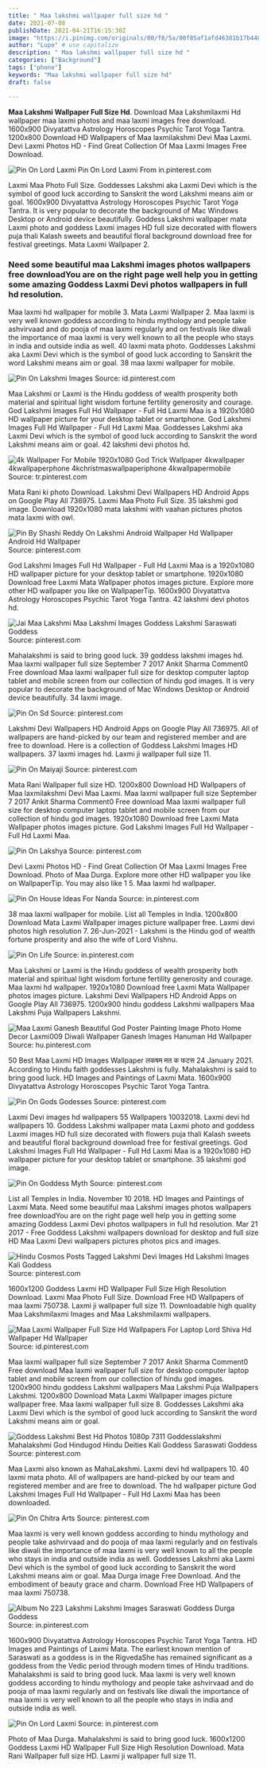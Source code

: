 ```yaml
---
title: " Maa lakshmi wallpaper full size hd "
date: 2021-07-08
publishDate: 2021-04-21T16:15:30Z
image: "https://i.pinimg.com/originals/00/f8/5a/00f85af1afd46381b17b448c04f76cef.jpg"
author: "Lupo" # use capitalize
description: " Maa lakshmi wallpaper full size hd "
categories: ["Background"]
tags: ["phone"]
keywords: "Maa lakshmi wallpaper full size hd"
draft: false

---
```



**Maa Lakshmi Wallpaper Full Size Hd**. Download Maa Lakshmilaxmi Hd wallpaper maa laxmi photos and maa laxmi images free download. 1600x900 Divyatattva Astrology Horoscopes Psychic Tarot Yoga Tantra. 1200x800 Download HD Wallpapers of Maa laxmilakshmi Devi Maa Laxmi. Devi Laxmi Photos HD - Find Great Collection Of Maa Laxmi Images Free Download.

![Pin On Lord Laxmi](https://i.pinimg.com/originals/00/f8/5a/00f85af1afd46381b17b448c04f76cef.jpg "Pin On Lord Laxmi")
Pin On Lord Laxmi From in.pinterest.com


Laxmi Maa Photo Full Size. Goddesses Lakshmi aka Laxmi Devi which is the symbol of good luck according to Sanskrit the word Lakshmi means aim or goal. 1600x900 Divyatattva Astrology Horoscopes Psychic Tarot Yoga Tantra. It is very popular to decorate the background of Mac Windows Desktop or Android device beautifully. Goddess Lakshmi wallpaper mata Laxmi photo and goddess Laxmi images HD full size decorated with flowers puja thali Kalash sweets and beautiful floral background download free for festival greetings. Mata Laxmi Wallpaper 2.

### Need some beautiful maa Lakshmi images photos wallpapers free downloadYou are on the right page well help you in getting some amazing Goddess Laxmi Devi photos wallpapers in full hd resolution.

Maa laxmi hd wallpaper for mobile 3. Mata Laxmi Wallpaper 2. Maa laxmi is very well known goddess according to hindu mythology and people take ashvirvaad and do pooja of maa laxmi regularly and on festivals like diwali the importance of maa laxmi is very well known to all the people who stays in india and outside india as well. 40 laxmi mata photo. Goddesses Lakshmi aka Laxmi Devi which is the symbol of good luck according to Sanskrit the word Lakshmi means aim or goal. 38 maa laxmi wallpaper for mobile.


![Pin On Lakshmi Images](https://i.pinimg.com/originals/f9/36/18/f93618b0a8c3ca94abe00c9436c04995.jpg "Pin On Lakshmi Images")
Source: id.pinterest.com

Maa Lakshmi or Laxmi is the Hindu goddess of wealth prosperity both material and spiritual light wisdom fortune fertility generosity and courage. God Lakshmi Images Full Hd Wallpaper - Full Hd Laxmi Maa is a 1920x1080 HD wallpaper picture for your desktop tablet or smartphone. God Lakshmi Images Full Hd Wallpaper - Full Hd Laxmi Maa. Goddesses Lakshmi aka Laxmi Devi which is the symbol of good luck according to Sanskrit the word Lakshmi means aim or goal. 42 lakshmi devi photos hd.

![4k Wallpaper For Mobile 1920x1080 God Trick Wallpaper 4kwallpaper 4kwallpaperphone 4kchristmaswallpaperiphone 4kwallpapermobile](https://i.pinimg.com/originals/a4/cf/3a/a4cf3af07d72c30a74be8ae0ae8159a7.jpg "4k Wallpaper For Mobile 1920x1080 God Trick Wallpaper 4kwallpaper 4kwallpaperphone 4kchristmaswallpaperiphone 4kwallpapermobile")
Source: tr.pinterest.com

Mata Rani ki photo Download. Lakshmi Devi Wallpapers HD Android Apps on Google Play All 736975. Laxmi Maa Photo Full Size. 35 lakshmi god image. Download 1920x1080 mata lakshmi with vaahan pictures photos mata laxmi with owl.

![Pin By Shashi Reddy On Lakshmi Android Wallpaper Hd Wallpaper Android Hd Wallpaper](https://i.pinimg.com/originals/a8/40/13/a84013f043063e05deba3458ca2cfdfd.jpg "Pin By Shashi Reddy On Lakshmi Android Wallpaper Hd Wallpaper Android Hd Wallpaper")
Source: pinterest.com

God Lakshmi Images Full Hd Wallpaper - Full Hd Laxmi Maa is a 1920x1080 HD wallpaper picture for your desktop tablet or smartphone. 1920x1080 Download free Laxmi Mata Wallpaper photos images picture. Explore more other HD wallpaper you like on WallpaperTip. 1600x900 Divyatattva Astrology Horoscopes Psychic Tarot Yoga Tantra. 42 lakshmi devi photos hd.

![Jai Maa Lakshmi Maa Lakshmi Images Goddess Lakshmi Saraswati Goddess](https://i.pinimg.com/originals/70/17/bb/7017bb945fcc806f8b5bf2855b09eb65.jpg "Jai Maa Lakshmi Maa Lakshmi Images Goddess Lakshmi Saraswati Goddess")
Source: pinterest.com

Mahalakshmi is said to bring good luck. 39 goddess lakshmi images hd. Maa laxmi wallpaper full size September 7 2017 Ankit Sharma Comment0 Free download Maa laxmi wallpaper full size for desktop computer laptop tablet and mobile screen from our collection of hindu god images. It is very popular to decorate the background of Mac Windows Desktop or Android device beautifully. 34 laxmi image.

![Pin On Sd](https://i.pinimg.com/originals/49/6e/0b/496e0b07742043b7e1f671968ab93fb4.jpg "Pin On Sd")
Source: pinterest.com

Lakshmi Devi Wallpapers HD Android Apps on Google Play All 736975. All of wallpapers are hand-picked by our team and registered member and are free to download. Here is a collection of Goddess Lakshmi Images HD wallpapers. 37 laxmi images hd. Laxmi ji wallpaper full size 11.

![Pin On Maiyaji](https://i.pinimg.com/originals/10/2d/90/102d901b06eb2d806198f2ceb6f0f596.gif "Pin On Maiyaji")
Source: pinterest.com

Mata Rani Wallpaper full size HD. 1200x800 Download HD Wallpapers of Maa laxmilakshmi Devi Maa Laxmi. Maa laxmi wallpaper full size September 7 2017 Ankit Sharma Comment0 Free download Maa laxmi wallpaper full size for desktop computer laptop tablet and mobile screen from our collection of hindu god images. 1920x1080 Download free Laxmi Mata Wallpaper photos images picture. God Lakshmi Images Full Hd Wallpaper - Full Hd Laxmi Maa.

![Pin On Lakshya](https://i.pinimg.com/originals/1a/f1/c2/1af1c2d3605c9002bcf58275373d16a9.jpg "Pin On Lakshya")
Source: pinterest.com

Devi Laxmi Photos HD - Find Great Collection Of Maa Laxmi Images Free Download. Photo of Maa Durga. Explore more other HD wallpaper you like on WallpaperTip. You may also like 1 5. Maa laxmi hd wallpaper.

![Pin On House Ideas For Nanda](https://i.pinimg.com/originals/69/38/44/693844c542b0fcf93d2b038ba71b3c32.png "Pin On House Ideas For Nanda")
Source: in.pinterest.com

38 maa laxmi wallpaper for mobile. List all Temples in India. 1200x800 Download Mata Laxmi Wallpaper images picture wallpaper free. Laxmi devi photos high resolution 7. 26-Jun-2021 - Lakshmi is the Hindu god of wealth fortune prosperity and also the wife of Lord Vishnu.

![Pin On Life](https://i.pinimg.com/736x/57/e1/dd/57e1ddf5b1cdb88adf41832f90ec4f14.jpg "Pin On Life")
Source: in.pinterest.com

Maa Lakshmi or Laxmi is the Hindu goddess of wealth prosperity both material and spiritual light wisdom fortune fertility generosity and courage. Maa laxmi hd wallpaper. 1920x1080 Download free Laxmi Mata Wallpaper photos images picture. Lakshmi Devi Wallpapers HD Android Apps on Google Play All 736975. 1200x900 hindu goddess Lakshmi wallpapers Maa Lakshmi Puja Wallpapers Lakshmi.

![Maa Laxmi Ganesh Beautiful God Poster Painting Image Photo Home Decor Laxmi009 Diwali Wallpaper Ganesh Images Hanuman Hd Wallpaper](https://i.pinimg.com/originals/c7/bb/ca/c7bbca6e4ecf6a49fbefcd3df585ea50.jpg "Maa Laxmi Ganesh Beautiful God Poster Painting Image Photo Home Decor Laxmi009 Diwali Wallpaper Ganesh Images Hanuman Hd Wallpaper")
Source: hu.pinterest.com

50 Best Maa Laxmi HD Images Wallpaper लकषम मत क फटस 24 January 2021. According to Hindu faith goddesses Lakshmi is fully. Mahalakshmi is said to bring good luck. HD Images and Paintings of Laxmi Mata. 1600x900 Divyatattva Astrology Horoscopes Psychic Tarot Yoga Tantra.

![Pin On Gods Godesses](https://i.pinimg.com/originals/16/5b/b9/165bb9d4d7463d1683d8d3a49f22516b.jpg "Pin On Gods Godesses")
Source: pinterest.com

Laxmi Devi images hd wallpapers 55 Wallpapers 10032018. Laxmi devi hd wallpapers 10. Goddess Lakshmi wallpaper mata Laxmi photo and goddess Laxmi images HD full size decorated with flowers puja thali Kalash sweets and beautiful floral background download free for festival greetings. God Lakshmi Images Full Hd Wallpaper - Full Hd Laxmi Maa is a 1920x1080 HD wallpaper picture for your desktop tablet or smartphone. 35 lakshmi god image.

![Pin On Goddess Myth](https://i.pinimg.com/originals/c6/82/e0/c682e000ffff292b55b6e7ac525db61e.png "Pin On Goddess Myth")
Source: pinterest.com

List all Temples in India. November 10 2018. HD Images and Paintings of Laxmi Mata. Need some beautiful maa Lakshmi images photos wallpapers free downloadYou are on the right page well help you in getting some amazing Goddess Laxmi Devi photos wallpapers in full hd resolution. Mar 21 2017 - Free Goddess Lakshmi wallpapers download for desktop and full size HD Maa Laxmi Devi wallpapers pictures photos pics and images.

![Hindu Cosmos Posts Tagged Lakshmi Devi Images Hd Lakshmi Images Kali Goddess](https://i.pinimg.com/originals/20/a7/18/20a718c1059c44242a03f755ce476217.jpg "Hindu Cosmos Posts Tagged Lakshmi Devi Images Hd Lakshmi Images Kali Goddess")
Source: pinterest.com

1600x1200 Goddess Laxmi HD Wallpaper Full Size High Resolution Download. Laxmi Maa Photo Full Size. Download Free HD Wallpapers of maa laxmi 750738. Laxmi ji wallpaper full size 11. Downloadable high quality Maa Lakshmilaxmi Images and Maa Lakshmilaxmi wallpapers.

![Maa Laxmi Wallpaper Full Size Hd Wallpapers For Laptop Lord Shiva Hd Wallpaper Hd Wallpaper](https://i.pinimg.com/736x/ec/e0/92/ece092e6e286e1ea64b7f2539e78001a.jpg "Maa Laxmi Wallpaper Full Size Hd Wallpapers For Laptop Lord Shiva Hd Wallpaper Hd Wallpaper")
Source: id.pinterest.com

Maa laxmi wallpaper full size September 7 2017 Ankit Sharma Comment0 Free download Maa laxmi wallpaper full size for desktop computer laptop tablet and mobile screen from our collection of hindu god images. 1200x900 hindu goddess Lakshmi wallpapers Maa Lakshmi Puja Wallpapers Lakshmi. 1200x800 Download Mata Laxmi Wallpaper images picture wallpaper free. Maa laxmi wallpaper full size 8. Goddesses Lakshmi aka Laxmi Devi which is the symbol of good luck according to Sanskrit the word Lakshmi means aim or goal.

![Goddess Lakshmi Best Hd Photos 1080p 7311 Goddesslakshmi Mahalakshmi God Hindugod Hindu Deities Kali Goddess Saraswati Goddess](https://i.pinimg.com/originals/16/2c/a9/162ca97edd1bb236d0c273bbcdc3259f.jpg "Goddess Lakshmi Best Hd Photos 1080p 7311 Goddesslakshmi Mahalakshmi God Hindugod Hindu Deities Kali Goddess Saraswati Goddess")
Source: pinterest.com

Maa Laxmi also known as MahaLakshmi. Laxmi devi hd wallpapers 10. 40 laxmi mata photo. All of wallpapers are hand-picked by our team and registered member and are free to download. The hd wallpaper picture God Lakshmi Images Full Hd Wallpaper - Full Hd Laxmi Maa has been downloaded.

![Pin On Chitra Arts](https://i.pinimg.com/originals/13/07/7b/13077b12164ef153a773892b7285329e.jpg "Pin On Chitra Arts")
Source: pinterest.com

Maa laxmi is very well known goddess according to hindu mythology and people take ashvirvaad and do pooja of maa laxmi regularly and on festivals like diwali the importance of maa laxmi is very well known to all the people who stays in india and outside india as well. Goddesses Lakshmi aka Laxmi Devi which is the symbol of good luck according to Sanskrit the word Lakshmi means aim or goal. Maa Durga image Free Download. And the embodiment of beauty grace and charm. Download Free HD Wallpapers of maa laxmi 750738.

![Album No 223 Lakshmi Lakshmi Images Saraswati Goddess Durga Goddess](https://i.pinimg.com/originals/9a/99/aa/9a99aaf890173a97110d801e721933c2.jpg "Album No 223 Lakshmi Lakshmi Images Saraswati Goddess Durga Goddess")
Source: in.pinterest.com

1600x900 Divyatattva Astrology Horoscopes Psychic Tarot Yoga Tantra. HD Images and Paintings of Laxmi Mata. The earliest known mention of Saraswati as a goddess is in the RigvedaShe has remained significant as a goddess from the Vedic period through modern times of Hindu traditions. Mahalakshmi is said to bring good luck. Maa laxmi is very well known goddess according to hindu mythology and people take ashvirvaad and do pooja of maa laxmi regularly and on festivals like diwali the importance of maa laxmi is very well known to all the people who stays in india and outside india as well.

![Pin On Lord Laxmi](https://i.pinimg.com/originals/00/f8/5a/00f85af1afd46381b17b448c04f76cef.jpg "Pin On Lord Laxmi")
Source: in.pinterest.com

Photo of Maa Durga. Mahalakshmi is said to bring good luck. 1600x1200 Goddess Laxmi HD Wallpaper Full Size High Resolution Download. Mata Rani Wallpaper full size HD. Laxmi ji wallpaper full size 11.

